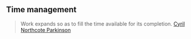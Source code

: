 #

## Time management

> Work expands so as to fill the time available for its completion. [Cyril Northcote Parkinson](https://en.wikipedia.org/wiki/C._Northcote_Parkinson)
